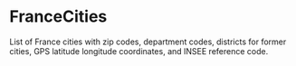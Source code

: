 # FranceCities
List of France cities with zip codes, department codes, districts for former cities, GPS latitude longitude coordinates, and INSEE reference code.

